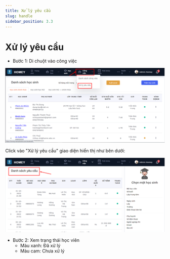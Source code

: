 ```yaml
---
title: Xử lý yêu cầu
slug: handle
sidebar_position: 3.3
---
```


# Xử lý yêu cầu

- Bước 1: Di chuột vào công việc

![alt text](/img/work/a4.png)

Click vào "Xử lý yêu cầu" giao diện hiển thị như bên dưới:

![alt text](/img/work/a5.png)

- Bước 2: Xem trạng thái học viên
  + Màu xanh: Đã xử lý
  + Màu cam: Chưa xử lý
